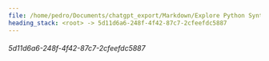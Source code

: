 ```yaml
---
file: /home/pedro/Documents/chatgpt_export/Markdown/Explore Python Syntax Graphviz.md
heading_stack: <root> -> 5d11d6a6-248f-4f42-87c7-2cfeefdc5887
---
```

###### 5d11d6a6-248f-4f42-87c7-2cfeefdc5887
